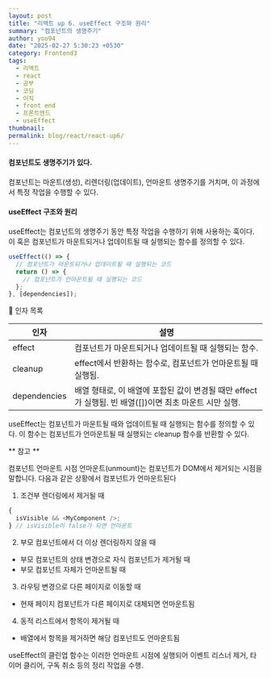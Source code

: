 ```yaml
---
layout: post
title: "리액트 up 6. useEffect 구조와 원리"
summary: "컴포넌트의 생명주기"
author: yoo94
date: "2025-02-27 5:30:23 +0530"
category: Frontend3
tags:
  - 리액트
  - react
  - 공부
  - 코딩
  - 이직
  - front end
  - 프론트엔드
  - useEffect
thumbnail:
permalink: blog/react/react-up6/
---
```


#### 컴포넌트도 생명주기가 있다.

컴포넌트는 마운트(생성), 리렌더링(업데이트), 언마운트 생명주기를 거치며, 이 과정에서 특정 작업을 수행할 수 있다.

#### useEffect 구조와 원리

useEffect는 컴포넌트의 생명주기 동안 특정 작업을 수행하기 위해 사용하는 훅이다.
이 훅은 컴포넌트가 마운트되거나 업데이트될 때 실행되는 함수를 정의할 수 있다.

```js
useEffect(() => {
  // 컴포넌트가 마운트되거나 업데이트될 때 실행되는 코드
  return () => {
    // 컴포넌트가 언마운트될 때 실행되는 코드
  };
}, [dependencies]);
```

📌 인자 목록

| 인자         | 설명                                                                                                   |
| ------------ | ------------------------------------------------------------------------------------------------------ |
| effect       | 컴포넌트가 마운트되거나 업데이트될 때 실행되는 함수.                                                   |
| cleanup      | effect에서 반환하는 함수로, 컴포넌트가 언마운트될 때 실행됨.                                           |
| dependencies | 배열 형태로, 이 배열에 포함된 값이 변경될 때만 effect가 실행됨. 빈 배열([])이면 최초 마운트 시만 실행. |

useEffect는 컴포넌트가 마운트될 때와 업데이트될 때 실행되는 함수를 정의할 수 있다.
이 함수는 컴포넌트가 언마운트될 때 실행되는 cleanup 함수를 반환할 수 있다.

** 참고 **

컴포넌트 언마운트 시점
언마운트(unmount)는 컴포넌트가 DOM에서 제거되는 시점을 말합니다. 다음과 같은 상황에서 컴포넌트가 언마운트된다

1. 조건부 렌더링에서 제거될 때

```js
{
  isVisible && <MyComponent />;
} // isVisible이 false가 되면 언마운트
```

2. 부모 컴포넌트에서 더 이상 렌더링하지 않을 때

- 부모 컴포넌트의 상태 변경으로 자식 컴포넌트가 제거될 때
- 부모 컴포넌트 자체가 언마운트될 때

3. 라우팅 변경으로 다른 페이지로 이동할 때

- 현재 페이지 컴포넌트가 다른 페이지로 대체되면 언마운트됨

4. 동적 리스트에서 항목이 제거될 때

- 배열에서 항목을 제거하면 해당 컴포넌트도 언마운트됨

useEffect의 클린업 함수는 이러한 언마운트 시점에 실행되어 이벤트 리스너 제거, 타이머 클리어, 구독 취소 등의 정리 작업을 수행.
